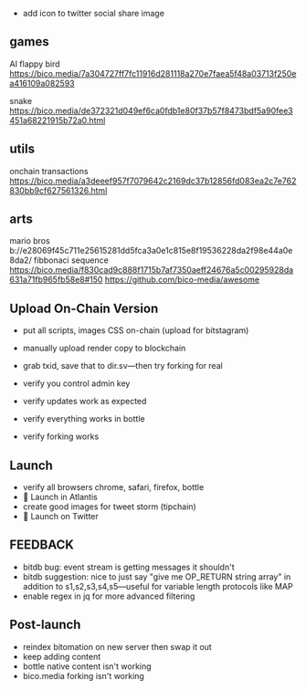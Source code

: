 * add icon to twitter social share image

## games
AI flappy bird 
https://bico.media/7a304727ff7fc11916d281118a270e7faea5f48a03713f250ea416109a082593

snake
https://bico.media/de372321d049ef6ca0fdb1e80f37b57f8473bdf5a90fee3451a68221915b72a0.html

## utils
onchain transactions
https://bico.media/a3deeef957f7079642c2169dc37b12856fd083ea2c7e762830bb9cf627561326.html

## arts
mario bros
b://e28069f45c711e25615281dd5fca3a0e1c815e8f19536228da2f98e44a0e8da2/
fibbonaci sequence
https://bico.media/f830cad9c888f1715b7af7350aeff24676a5c00295928da631a71fb965fb58e8#150
https://github.com/bico-media/awesome

## Upload On-Chain Version

- put all scripts, images CSS on-chain (upload for bitstagram)

- manually upload render copy to blockchain

- grab txid, save that to dir.sv—then try forking for real

- verify you control admin key
- verify updates work as expected
- verify everything works in bottle
- verify forking works

## Launch
- verify all browsers chrome, safari, firefox, bottle
- 🚀 Launch in Atlantis
- create good images for tweet storm (tipchain)
- 🚀 Launch on Twitter

## FEEDBACK
* bitdb bug: event stream is getting messages it shouldn't
* bitdb suggestion: nice to just say "give me OP_RETURN string array" in addition to s1,s2,s3,s4,s5—useful for variable length protocols like MAP
* enable regex in jq for more advanced filtering

## Post-launch
* reindex bitomation on new server then swap it out
* keep adding content
* bottle native content isn't working
* bico.media forking isn't working
